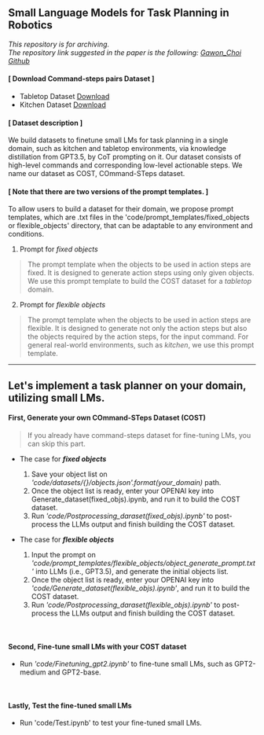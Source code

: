 ## Small Language Models for Task Planning in Robotics

_This repository is for archiving.  
The repository link suggested in the paper is the following: [Gawon_Choi Github](https://github.com/Gawon-Choi/small-LMs-Task-Planning)_

<p>
  
#### [ Download Command-steps pairs Dataset ]
* Tabletop Dataset [Download](https://drive.google.com/file/d/1QfZ4A0Fs9ZlbAp0xoM_uzKTo35ryhT7V/view?usp=drive_link)
* Kitchen Dataset [Download](https://drive.google.com/file/d/1vf26Pf4YMrkcmroF-dQMGEP4JJRQZwPJ/view?usp=drive_link)

#### [ Dataset description ]
We build datasets to finetune small LMs for task planning in a single domain, such as kitchen and tabletop environments, via knowledge distillation from GPT3.5, by CoT prompting on it. Our dataset consists of high-level commands and corresponding low-level actionable steps. We name our dataset as COST, COmmand-STeps dataset.

#### [ Note that there are two versions of the prompt templates. ]   
 To allow users to build a dataset for their domain, we propose prompt templates, which are .txt files in the 'code/prompt_templates/fixed_objects or flexible_objects' directory, that can be adaptable to any environment and conditions.

1. Prompt for _fixed objects_   
>  The prompt template when the objects to be used in action steps are fixed. It is designed to generate action steps using only given objects. We use this prompt template to build the COST dataset for a _tabletop_ domain.   
2. Prompt for _flexible objects_
> The prompt template when the objects to be used in action steps are flexible. It is designed to generate not only the action steps but also the objects required by the action steps, for the input command. For general real-world environments, such as _kitchen_, we use this prompt template.

---
Let's implement a task planner on your domain, utilizing small LMs.  
---
#### First, Generate your own COmmand-STeps Dataset (COST)
> If you already have command-steps dataset for fine-tuning LMs, you can skip this part.
* The case for **_fixed objects_**
  1. Save your object list on _'code/datasets/{}/objects.json'.format(your_domain)_ path.
  2. Once the object list is ready, enter your OPENAI key into Generate_dataset(fixed_objs).ipynb, and run it to build the COST dataset.
  3. Run _'code/Postprocessing_daraset(fixed_objs).ipynb'_ to post-process the LLMs output and finish building the COST dataset.
  
* The case for **_flexible objects_**
  1. Input the prompt on _'code/prompt_templates/flexible_objects/object_generate_prompt.txt'_ into LLMs (i.e., GPT3.5), and generate the initial objects list.
  2. Once the object list is ready, enter your OPENAI key into _'code/Generate_dataset(flexible_objs).ipynb'_, and run it to build the COST dataset.
  3. Run _'code/Postprocessing_daraset(flexible_objs).ipynb'_ to post-process the LLMs output and finish building the COST dataset.
<br>

#### Second, Fine-tune small LMs with your COST dataset
* Run _'code/Finetuning_gpt2.ipynb'_ to fine-tune small LMs, such as GPT2-medium and GPT2-base.    
<br>

#### Lastly, Test the fine-tuned small LMs
* Run 'code/Test.ipynb' to test your fine-tuned small LMs.
<br>
</p>
